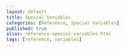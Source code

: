 ```yaml
---
layout: default
title: Special Variables 
categories: [Reference, Special Variables]
published: true
alias: reference-special-variables.html
tags: [reference, variables]
---
```


